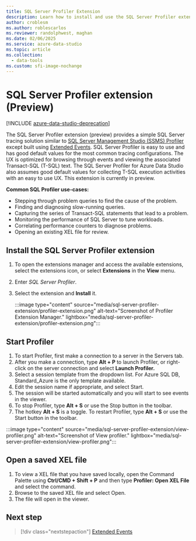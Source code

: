 ```yaml
---
title: SQL Server Profiler Extension
description: Learn how to install and use the SQL Server Profiler extension. An easy-to-use SQL Server tracing solution similar to the SQL Server Management (SSMS) Profiler.
author: croblesm
ms.author: roblescarlos
ms.reviewer: randolphwest, maghan
ms.date: 02/06/2025
ms.service: azure-data-studio
ms.topic: article
ms.collection:
  - data-tools
ms.custom: sfi-image-nochange
---
```


# SQL Server Profiler extension (Preview)

[!INCLUDE [azure-data-studio-deprecation](../includes/azure-data-studio-deprecation.md)]

The SQL Server Profiler extension (preview) provides a simple SQL Server tracing solution similar to [SQL Server Management Studio (SSMS) Profiler](/sql/tools/sql-server-profiler/sql-server-profiler) except built using [Extended Events](/sql/relational-databases/extended-events/extended-events). SQL Server Profiler is easy to use and has good default values for the most common tracing configurations. The UX is optimized for browsing through events and viewing the associated Transact-SQL (T-SQL) text. The SQL Server Profiler for Azure Data Studio also assumes good default values for collecting T-SQL execution activities with an easy to use UX. This extension is currently in preview.

**Common SQL Profiler use-cases:**

- Stepping through problem queries to find the cause of the problem.
- Finding and diagnosing slow-running queries.
- Capturing the series of Transact-SQL statements that lead to a problem.
- Monitoring the performance of SQL Server to tune workloads.
- Correlating performance counters to diagnose problems.
- Opening an existing XEL file for review.

## Install the SQL Server Profiler extension

1. To open the extensions manager and access the available extensions, select the extensions icon, or select **Extensions** in the **View** menu.
1. Enter *SQL Server Profiler*.
1. Select the extension and **Install** it.

    :::image type="content" source="media/sql-server-profiler-extension/profiler-extension.png" alt-text="Screenshot of Profiler Extension Manager." lightbox="media/sql-server-profiler-extension/profiler-extension.png":::

## Start Profiler

1. To start Profiler, first make a connection to a server in the Servers tab.
1. After you make a connection, type **Alt + P** to launch Profiler, or right-click on the server connection and select **Launch Profiler.**
1. Select a session template from the dropdown list. For Azure SQL DB, Standard_Azure is the only template available.
1. Edit the session name if appropriate, and select Start.
1. The session will be started automatically and you will start to see events in the viewer.
1. To stop Profiler, type **Alt + S** or use the Stop button in the toolbar.
1. The hotkey **Alt + S** is a toggle. To restart Profiler, type **Alt + S** or use the Start button in the toolbar.

 :::image type="content" source="media/sql-server-profiler-extension/view-profiler.png" alt-text="Screenshot of View profiler." lightbox="media/sql-server-profiler-extension/view-profiler.png":::

## Open a saved XEL file

1. To view a XEL file that you have saved locally, open the Command Palette using **Ctrl/CMD + Shift + P** and then type **Profiler: Open XEL File** and select the command.
1. Browse to the saved XEL file and select Open.
1. The file will open in the viewer.

## Next step

> [!div class="nextstepaction"]
> [Extended Events](/sql/relational-databases/extended-events/extended-events)
